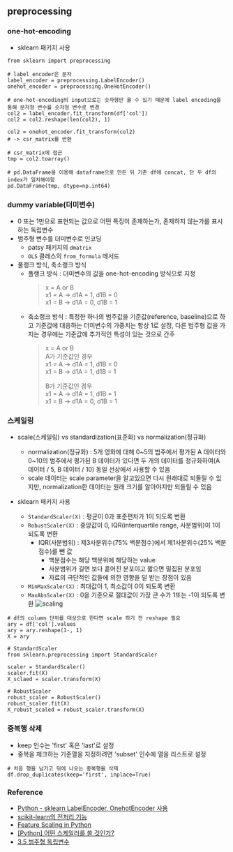 ## preprocessing

### one-hot-encoding

- sklearn 패키지 사용

```
from sklearn import preprocessing

# label encoder은 문자
label_encoder = preprocessing.LabelEncoder()
onehot_encoder = preprocessing.OneHotEncoder()

# one-hot-encoding의 input으로는 숫자형만 올 수 있기 때문에 label encoding을 통해 문자형 변수를 숫자형 변수로 변경
col2 = label_encoder.fit_transform(df['col'])
col2 = col2.reshape(len(col2), 1)

col2 = onehot_encoder.fit_transform(col2)
# -> csr_matrix를 반환

# csr_matrix에 접근
tmp = col2.toarray()

# pd.DataFrame을 이용해 dataframe으로 만든 뒤 기존 df에 concat, 단 두 df의 index가 일치해야함
pd.DataFrame(tmp, dtype=np.int64)
```

### dummy variable(더미변수)

- 0 또는 1만으로 표현되는 값으로 어떤 특징이 존재하는가, 존재하지 않는가를 표시하는 독립변수
- 범주형 변수를 더미변수로 인코딩
  - patsy 패키지의 `dmatrix`
  - `OLS` 클래스의 `from_formula` 메서드
- 풀랭크 방식, 축소랭크 방식
  - 풀랭크 방식 : 더미변수의 값을 one-hot-encoding 방식으로 지정
    > x = A or B<br>
    > x1 = A -> d1A = 1, d1B = 0<br>
    > x1 = B -> d1A = 0, d1B = 1
  - 축소랭크 방식 : 특정한 하나의 범주값을 기준값(reference, baseline)으로 하고 기준값에 대응하는 더미변수의 가중치는 항상 1로 설정, 다른 범주형 값을 가지는 경우에는 기준값에 추가적인 특성이 있는 것으로 간주
    > x = A or B<br>
    > A가 기준값인 경우<br>
    > x1 = A -> d1A = 1, d1B = 0<br>
    > x1 = B -> d1A = 1, d1B = 1<br>
    >
    > B가 기준값인 경우<br>
    > x1 = A -> d1A = 1, d1B = 1<br>
    > x1 = B -> d1A = 0, d1B = 1

### 스케일링

- scale(스케일링) vs standardization(표준화) vs normalization(정규화)

  - normalization(정규화) : 5개 영화에 대해 0~5의 범주에서 평가된 A 데이터와 0~10의 범주에서 평가된 B 데이터가 있다면 두 개의 데이터를 정규화하여(A 데이터 / 5, B 데이터 / 10) 동일 선상에서 사용할 수 있음
  - scale 데이터는 scale parameter을 알고있으면 다시 원래대로 되돌릴 수 있지만, normalization한 데이터는 원래 크기를 알아야지만 되돌릴 수 있음

- sklearn 패키지 사용

  - `StandardScaler(X)` : 평균이 0과 표준편차가 1이 되도록 변환
  - `RobustScaler(X)` : 중앙값이 0, IQR(interquartile range, 사분범위)이 1이 되도록 변환
    - IQR(사분범위) : 제3사분위수(75% 백분점수)에서 제1사분위수(25% 백분점수)를 뺀 값
      - 백분점수는 해당 백분위에 해당하는 value
      - 사분범위가 길면 보다 흩어진 분포이고 짧으면 밀집된 분포임
      - 자료의 극단적인 값들에 의한 영향을 덜 받는 장점이 있음
  - `MinMaxScaler(X)` : 최대값이 1, 최소값이 0이 되도록 변환
  - `MaxAbsScaler(X)` : 0을 기준으로 절대값이 가장 큰 수가 1또는 -1이 되도록 변환
    ![scaling](image/Scaling.png)

```
# df의 column 단위를 대상으로 한다면 scale 하기 전 reshape 필요
ary = df['col'].values
ary = ary.reshape(1-, 1)
X = ary

# StandardScaler
from sklearn.preprocessing import StandardScaler

scaler = StandardScaler()
scaler.fit(X)
X_sclaed = scaler.transform(X)

# RobustScaler
robust_scaler = RobustScaler()
robust_scaler.fit(X)
X_robust_scaled = robust_scaler.transform(X)

```

### 중복행 삭제

- keep 인수는 'first' 혹은 'last'로 설정
- 중복을 체크하는 기준열을 지정하려면 'subset' 인수에 열을 리스트로 설정

```
# 처음 행을 남기고 뒤에 나오는 중복행을 삭제
df.drop_duplicates(keep='first', inplace=True)
```

### Reference

- [Python - sklearn LabelEncoder, OnehotEncoder 사용](https://3months.tistory.com/207)
- [scikit-learn의 전처리 기능](https://datascienceschool.net/view-notebook/f43be7d6515b48c0beb909826993c856/)
- [Feature Scaling in Python](https://medium.com/@ian.dzindo01/feature-scaling-in-python-a59cc72147c1)
- [[Python] 어떤 스케일러를 쓸 것인가?](https://mkjjo.github.io/python/2019/01/10/scaler.html)
- [3.5 범주형 독립변수](https://datascienceschool.net/view-notebook/7dda1bc9ad1c435fb309ea88f672eff9/)
